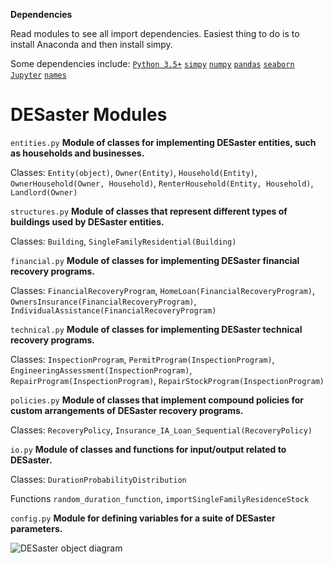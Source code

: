 
**Dependencies**

Read modules to see all import dependencies. Easiest thing to do is to install Anaconda and then install simpy.

Some dependencies include:
[`Python 3.5+`](https://www.python.org/downloads/)
[`simpy`](https://simpy.readthedocs.io/en/latest/)
[`numpy`](http://www.numpy.org)
[`pandas`](http://pandas.pydata.org)
[`seaborn`](https://seaborn.pydata.org)
[`Jupyter`](http://jupyter.readthedocs.io/en/latest/install.html)
[`names`](https://pypi.python.org/pypi/names/)

# DESaster Modules

`entities.py` **Module of classes for implementing DESaster entities, such as households and businesses.**

Classes:
`Entity(object)`, 
`Owner(Entity)`, 
`Household(Entity)`, 
`OwnerHousehold(Owner, Household)`, 
`RenterHousehold(Entity, Household)`, 
`Landlord(Owner)`

`structures.py` **Module of classes that represent different types of buildings used by DESaster entities.**

Classes:
`Building`, 
`SingleFamilyResidential(Building)`

`financial.py` **Module of classes for implementing DESaster financial recovery programs.**

Classes:
`FinancialRecoveryProgram`, 
`HomeLoan(FinancialRecoveryProgram)`, 
`OwnersInsurance(FinancialRecoveryProgram)`, 
`IndividualAssistance(FinancialRecoveryProgram)` 

`technical.py` **Module of classes for implementing DESaster technical recovery programs.**

Classes:
`InspectionProgram`, 
`PermitProgram(InspectionProgram)`, 
`EngineeringAssessment(InspectionProgram)`, 
`RepairProgram(InspectionProgram)`, 
`RepairStockProgram(InspectionProgram)`

`policies.py` **Module of classes that implement compound policies for custom arrangements of DESaster recovery programs.**

Classes:
`RecoveryPolicy`, 
`Insurance_IA_Loan_Sequential(RecoveryPolicy)`

`io.py` **Module of classes and functions for input/output related to DESaster.**

Classes:
`DurationProbabilityDistribution`

Functions
`random_duration_function`, 
`importSingleFamilyResidenceStock` 

`config.py` **Module for defining variables for a suite of DESaster parameters.**

![DESaster object diagram](classes_desaster.png "Object diagram of DESaster")




